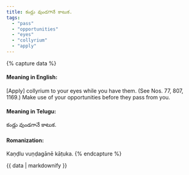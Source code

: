 ```yaml
---
title: కండ్లు వుండగానే కాటుక.
tags:
  - "pass"
  - "opportunities"
  - "eyes"
  - "collyrium"
  - "apply"
---
```


{% capture data %}
#### Meaning in English:
[Apply] collyrium to your eyes while you have them.
(See Nos. 77, 807, 1169.)
Make use of your opportunities before they pass from you.

#### Meaning in Telugu:
కండ్లు వుండగానే కాటుక.

#### Romanization:
Kaṇḍlu vuṇḍagānē kāṭuka.
{% endcapture %}

{{ data | markdownify }}

